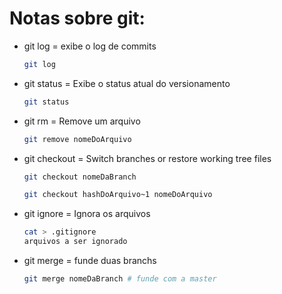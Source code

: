 # Notas sobre git:

- git log = exibe o log de commits

  ```bash
  git log
  ```

- git status = Exibe o status atual do versionamento

  ```bash
  git status

- git rm = Remove um arquivo

  ```bash
  git remove nomeDoArquivo

- git checkout = Switch branches or restore working tree files

  ```bash
  git checkout nomeDaBranch
  ```

  ```bash
  git checkout hashDoArquivo~1 nomeDoArquivo
  ```

- git ignore = Ignora os arquivos

  ```bash
  cat > .gitignore
  arquivos a ser ignorado
  ```

- git merge = funde duas branchs

  ```bash
  git merge nomeDaBranch # funde com a master
  ```